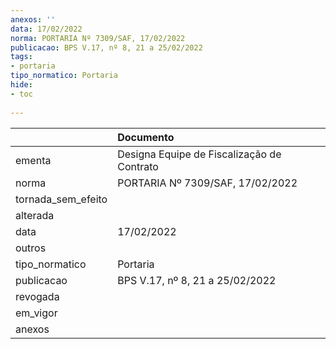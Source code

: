 ```yaml
---
anexos: ''
data: 17/02/2022
norma: PORTARIA Nº 7309/SAF, 17/02/2022
publicacao: BPS V.17, nº 8, 21 a 25/02/2022
tags:
- portaria
tipo_normatico: Portaria
hide: 
- toc 
 
---
```


|                    | Documento                                  |
|:-------------------|:-------------------------------------------|
| ementa             | Designa Equipe de Fiscalização de Contrato |
| norma              | PORTARIA Nº 7309/SAF, 17/02/2022           |
| tornada_sem_efeito |                                            |
| alterada           |                                            |
| data               | 17/02/2022                                 |
| outros             |                                            |
| tipo_normatico     | Portaria                                   |
| publicacao         | BPS V.17, nº 8, 21 a 25/02/2022            |
| revogada           |                                            |
| em_vigor           |                                            |
| anexos             |                                            |